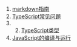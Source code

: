 1. [markdown指南](./basic/markdown.md)
2. [TypeScript常见问题](./typescript/常见问题.md)
3. 2. [TypeScript类型](./typescript/类型.md)
4. [JavaScript的编译与运行](./basic/javascript的编译与运行.md)